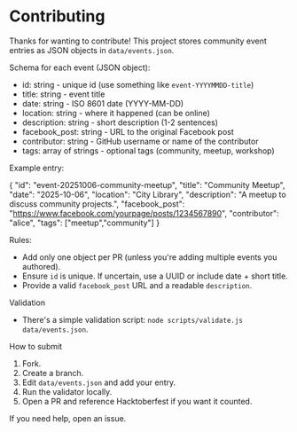 # Contributing

Thanks for wanting to contribute! This project stores community event entries as JSON objects in `data/events.json`.

Schema for each event (JSON object):

- id: string - unique id (use something like `event-YYYYMMDD-title`)
- title: string - event title
- date: string - ISO 8601 date (YYYY-MM-DD)
- location: string - where it happened (can be online)
- description: string - short description (1-2 sentences)
- facebook_post: string - URL to the original Facebook post
- contributor: string - GitHub username or name of the contributor
- tags: array of strings - optional tags (community, meetup, workshop)

Example entry:

{
  "id": "event-20251006-community-meetup",
  "title": "Community Meetup",
  "date": "2025-10-06",
  "location": "City Library",
  "description": "A meetup to discuss community projects.",
  "facebook_post": "https://www.facebook.com/yourpage/posts/1234567890",
  "contributor": "alice",
  "tags": ["meetup","community"]
}

Rules:
- Add only one object per PR (unless you're adding multiple events you authored).
- Ensure `id` is unique. If uncertain, use a UUID or include date + short title.
- Provide a valid `facebook_post` URL and a readable `description`.

Validation
- There's a simple validation script: `node scripts/validate.js data/events.json`.

How to submit
1. Fork.
2. Create a branch.
3. Edit `data/events.json` and add your entry.
4. Run the validator locally.
5. Open a PR and reference Hacktoberfest if you want it counted.

If you need help, open an issue.
